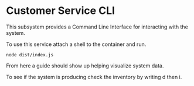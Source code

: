 # Customer Service CLI
This subsystem provides a Command Line Interface for interacting with the system.

To use this service attach a shell to the container and run.

```node dist/index.js```

From here a guide should show up helping visualize system data.

To see if the system is producing check the inventory by writing d then i.